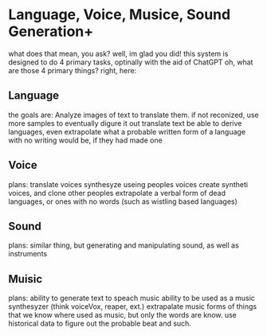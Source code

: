 # Language, Voice, Musice, Sound Generation+
what does that mean, you ask?
well, im glad you did! this system is designed to do 4 primary tasks, optinally with the aid of ChatGPT
oh, what are those 4 primary things? right, here:
## Language
the goals are:
Analyze images of text to translate them. if not reconized, use more samples to eventually digure it out
translate text
be able to derive languages, even extrapolate what a probable written form of a language with no writing would be, if they had made one
## Voice
plans:
translate voices
synthesyze useing peoples voices
create syntheti  voices, and clone other peoples
extrapolate a verbal form of dead languages, or ones with no words (such as wistling based languages)
## Sound
plans:
similar thing, but generating and manipulating sound, as well as instruments
## Muisic
plans:
ability to generate text to speach music
ability to be used as a music synthesyzer (think voiceVox, reaper, ext.)
extrapalate music forms of things that we know where used as music, but only the words are know. use historical data to figure out the probable beat and such.
